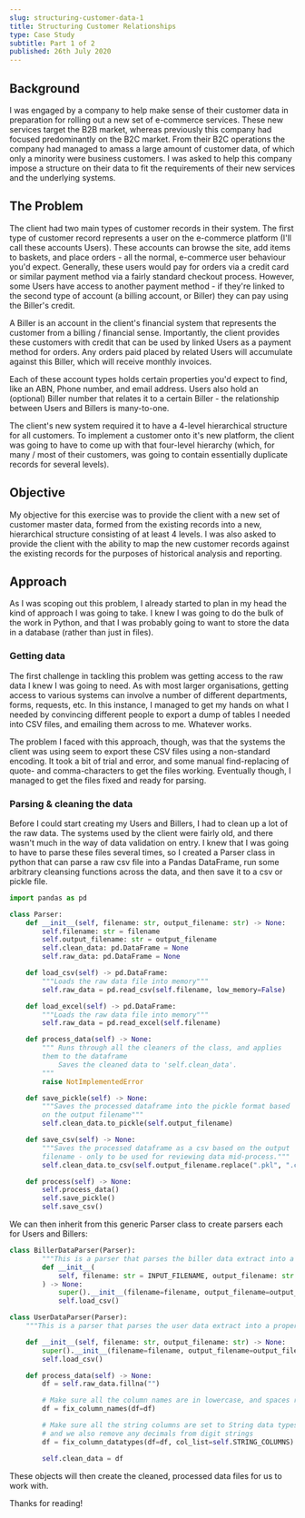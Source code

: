 ```yaml
---
slug: structuring-customer-data-1
title: Structuring Customer Relationships
type: Case Study
subtitle: Part 1 of 2
published: 26th July 2020
---
```


## Background

I was engaged by a company to help make sense of their customer data in preparation for rolling out a new set of e-commerce services. These new services target the B2B market, whereas previously this company had focused predominantly on the B2C market. From their B2C operations the company had managed to amass a large amount of customer data, of which only a minority were business customers. I was asked to help this company impose a structure on their data to fit the requirements of their new services and the underlying systems.

## The Problem

The client had two main types of customer records in their system. The first type of customer record represents a user on the e-commerce platform (I'll call these accounts Users). These accounts can browse the site, add items to baskets, and place orders - all the normal, e-commerce user behaviour you'd expect. Generally, these users would pay for orders via a credit card or similar payment method via a fairly standard checkout process. However, some Users have access to another payment method - if they're linked to the second type of account (a billing account, or Biller) they can pay using the Biller's credit.

A Biller is an account in the client's financial system that represents the customer from a billing / financial sense. Importantly, the client provides these customers with credit that can be used by linked Users as a payment method for orders. Any orders paid placed by related Users will accumulate against this Biller, which will receive monthly invoices.

Each of these account types holds certain properties you'd expect to find, like an ABN, Phone number, and email address. Users also hold an (optional) Biller number that relates it to a certain Biller - the relationship between Users and Billers is many-to-one.

The client's new system required it to have a 4-level hierarchical structure for all customers. To implement a customer onto it's new platform, the client was going to have to come up with that four-level hierarchy (which, for many / most of their customers, was going to contain essentially duplicate records for several levels).

## Objective

My objective for this exercise was to provide the client with a new set of customer master data, formed from the existing records into a new, hierarchical structure consisting of at least 4 levels. I was also asked to provide the client with the ability to map the new customer records against the existing records for the purposes of historical analysis and reporting.

## Approach

As I was scoping out this problem, I already started to plan in my head the kind of approach I was going to take. I knew I was going to do the bulk of the work in Python, and that I was probably going to want to store the data in a database (rather than just in files).

### Getting data

The first challenge in tackling this problem was getting access to the raw data I knew I was going to need. As with most larger organisations, getting access to various systems can involve a number of different departments, forms, requests, etc. In this instance, I managed to get my hands on what I needed by convincing different people to export a dump of tables I needed into CSV files, and emailing them across to me. Whatever works.

The problem I faced with this approach, though, was that the systems the client was using seem to export these CSV files using a non-standard encoding. It took a bit of trial and error, and some manual find-replacing of quote- and comma-characters to get the files working. Eventually though, I managed to get the files fixed and ready for parsing.

### Parsing & cleaning the data

Before I could start creating my Users and Billers, I had to clean up a lot of the raw data. The systems used by the client were fairly old, and there wasn't much in the way of data validation on entry. I knew that I was going to have to parse these files several times, so I created a Parser class in python that can parse a raw csv file into a Pandas DataFrame, run some arbitrary cleansing functions across the data, and then save it to a csv or pickle file.

```python
import pandas as pd

class Parser:
    def __init__(self, filename: str, output_filename: str) -> None:
        self.filename: str = filename
        self.output_filename: str = output_filename
        self.clean_data: pd.DataFrame = None
        self.raw_data: pd.DataFrame = None

    def load_csv(self) -> pd.DataFrame:
        """Loads the raw data file into memory"""
        self.raw_data = pd.read_csv(self.filename, low_memory=False)

    def load_excel(self) -> pd.DataFrame:
        """Loads the raw data file into memory"""
        self.raw_data = pd.read_excel(self.filename)

    def process_data(self) -> None:
        """ Runs through all the cleaners of the class, and applies
        them to the dataframe
            Saves the cleaned data to 'self.clean_data'.
        """
        raise NotImplementedError

    def save_pickle(self) -> None:
        """Saves the processed dataframe into the pickle format based
        on the output filename"""
        self.clean_data.to_pickle(self.output_filename)

    def save_csv(self) -> None:
        """Saves the processed dataframe as a csv based on the output
        filename - only to be used for reviewing data mid-process."""
        self.clean_data.to_csv(self.output_filename.replace(".pkl", ".csv"))

    def process(self) -> None:
        self.process_data()
        self.save_pickle()
        self.save_csv()
```

We can then inherit from this generic Parser class to create parsers each for Users and Billers:

```python
class BillerDataParser(Parser):
		"""This is a parser that parses the biller data extract into a proper PKL file."""
		def __init__(
	        self, filename: str = INPUT_FILENAME, output_filename: str = OUTPUT_FILENAME
	    ) -> None:
	        super().__init__(filename=filename, output_filename=output_filename)
	        self.load_csv()

class UserDataParser(Parser):
    """This is a parser that parses the user data extract into a proper PKL file."""

    def __init__(self, filename: str, output_filename: str) -> None:
        super().__init__(filename=filename, output_filename=output_filename)
        self.load_csv()

    def process_data(self) -> None:
        df = self.raw_data.fillna("")

        # Make sure all the column names are in lowercase, and spaces replaced with underscores
        df = fix_column_names(df=df)

        # Make sure all the string columns are set to String data types,
        # and we also remove any decimals from digit strings
        df = fix_column_datatypes(df=df, col_list=self.STRING_COLUMNS)

        self.clean_data = df
```

These objects will then create the cleaned, processed data files for us to work with.

Thanks for reading!
